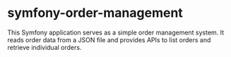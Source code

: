 # symfony-order-management
This Symfony application serves as a simple order management system. It reads order data from a JSON file and provides APIs to list orders and retrieve individual orders.
